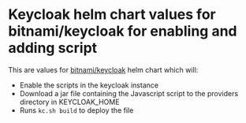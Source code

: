 # Keycloak helm chart values for bitnami/keycloak for enabling and adding script

This are values for [bitnami/keycloak](https://artifacthub.io/packages/helm/bitnami/keycloak) helm chart which will:
- Enable the scripts in the keycloak instance
- Download a jar file containing the Javascript script to the providers directory in KEYCLOAK_HOME
- Runs ```kc.sh build``` to deploy the file

